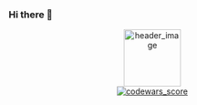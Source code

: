 ### Hi there 👋

<div id="header"  align="center" margin-bottom="40px" ><img src="https://media.giphy.com/media/L1R1tvI9svkIWwpVYr/giphy.gif" alt="header_image" width="100" /></div>

<div align="center"><a href='https://www.codewars.com/users/rsschool_e402471a3eb0b734'><img src ='https://www.codewars.com/users/rsschool_e402471a3eb0b734/badges/large' alt="codewars_score"/></a></div>

<!--
**Aphness007/Aphness007** is a ✨ _special_ ✨ repository because its `README.md` (this file) appears on your GitHub profile.

Here are some ideas to get you started:

- 🔭 I’m currently working on ...
- 🌱 I’m currently learning ...
- 👯 I’m looking to collaborate on ...
- 🤔 I’m looking for help with ...
- 💬 Ask me about ...
- 📫 How to reach me: ...
- 😄 Pronouns: ...
- ⚡ Fun fact: ...
-->

